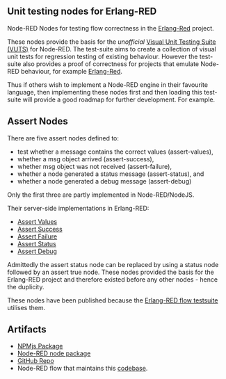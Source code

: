 ## Unit testing nodes for Erlang-RED

Node-RED Nodes for testing flow correctness in the [Erlang-Red](https://github.com/gorenje/erlang-red) project.

These nodes provide the basis for the *unofficial* [Visual Unit Testing Suite (VUTS)](https://github.com/gorenje/erlang-red-flow-testsuite) for Node-RED. The test-suite aims to create a collection of visual unit tests for regression testing of existing behaviour. However the test-suite also provides a proof of correctness for projects that emulate Node-RED behaviour, for example [Erlang-Red](https://github.com/gorenje/erlang-red).

Thus if others wish to implement a Node-RED engine in their favourite language, then implementing these nodes first and then loading this test-suite will provide a good roadmap for further development. For example.

## Assert Nodes

There are five assert nodes defined to:

- test whether a message contains the correct values (assert-values),
- whether a msg object arrived (assert-success),
- whether msg object was not received (assert-failure),
- whether a node generated a status message (assert-status), and
- whether a node generated a debug message (assert-debug)

Only the first three are partly implemented in Node-RED/NodeJS.

Their server-side implementations in Erlang-RED:

- [Assert Values](https://github.com/gorenje/erlang-red/blob/0be7a2f3a629c399ff2b5c6d763e3132f9f2ea9f/src/nodes/ered_node_assert_values.erl)
- [Assert Success](https://github.com/gorenje/erlang-red/blob/0be7a2f3a629c399ff2b5c6d763e3132f9f2ea9f/src/nodes/ered_node_assert_success.erl)
- [Assert Failure](https://github.com/gorenje/erlang-red/blob/0be7a2f3a629c399ff2b5c6d763e3132f9f2ea9f/src/nodes/ered_node_assert_failure.erl)
- [Assert Status](https://github.com/gorenje/erlang-red/blob/0be7a2f3a629c399ff2b5c6d763e3132f9f2ea9f/src/nodes/ered_node_assert_status.erl)
- [Assert Debug](https://github.com/gorenje/erlang-red/blob/0be7a2f3a629c399ff2b5c6d763e3132f9f2ea9f/src/nodes/ered_node_assert_debug.erl)

Admittedly the assert status node can be replaced by using a status node followed by an assert true node. These nodes provided the basis for the Erlang-RED project and therefore existed before any other nodes - hence the duplicity.

These nodes have been published because the [Erlang-RED flow testsuite](https://github.com/gorenje/erlang-red-flow-testsuite) utilises them.

## Artifacts

- [NPMjs Package](https://www.npmjs.com/package/@gregoriusrippenstein/erlang-red-unittest)
- [Node-RED node package](https://flows.nodered.org/node/@gregoriusrippenstein/erlang-red-unittest)
- [GitHub Repo](https://github.com/gorenje/erlang-red-unittesting-nodes)
- Node-RED flow that maintains this [codebase](https://flowhub.org/f/ef91cb280e1bfd72).
